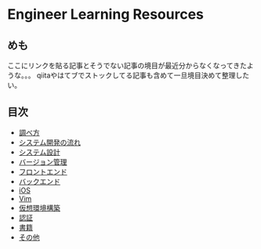 # Engineer Learning Resources

## めも
ここにリンクを貼る記事とそうでない記事の境目が最近分からなくなってきたような。。。
qiitaやはてブでストックしてる記事も含めて一旦境目決めて整理したい。

## 目次
- [調べ方](./how_to_look.md)
- [システム開発の流れ](./flow_of_system_development.md)
- [システム設計](./system_design.md)
- [バージョン管理](./version_management.md)
- [フロントエンド](./web_frontend.md)
- [バックエンド](./web_backend.md)
- [iOS](./ios.md)
- [Vim](./vim.md)
- [仮想環境構築](./virtual_environment.md)
- [認証](./certification.md)
- [書籍](./book.md)
- [その他](./others.md)
